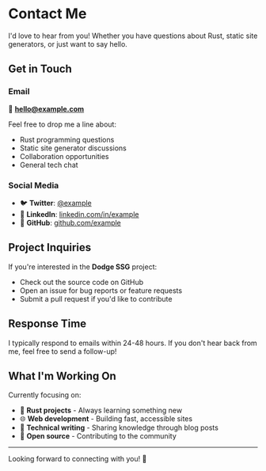 # Contact Me

I'd love to hear from you! Whether you have questions about Rust, static site generators, or just want to say hello.

## Get in Touch

### Email
📧 **hello@example.com**

Feel free to drop me a line about:
- Rust programming questions
- Static site generator discussions
- Collaboration opportunities
- General tech chat

### Social Media

- 🐦 **Twitter**: [@example](https://twitter.com/example)
- 💼 **LinkedIn**: [linkedin.com/in/example](https://linkedin.com/in/example)
- 🐙 **GitHub**: [github.com/example](https://github.com/example)

## Project Inquiries

If you're interested in the **Dodge SSG** project:

- Check out the source code on GitHub
- Open an issue for bug reports or feature requests
- Submit a pull request if you'd like to contribute

## Response Time

I typically respond to emails within 24-48 hours. If you don't hear back from me, feel free to send a follow-up!

## What I'm Working On

Currently focusing on:

- 🦀 **Rust projects** - Always learning something new
- 🌐 **Web development** - Building fast, accessible sites
- 📝 **Technical writing** - Sharing knowledge through blog posts
- 🔧 **Open source** - Contributing to the community

---

Looking forward to connecting with you! 🚀